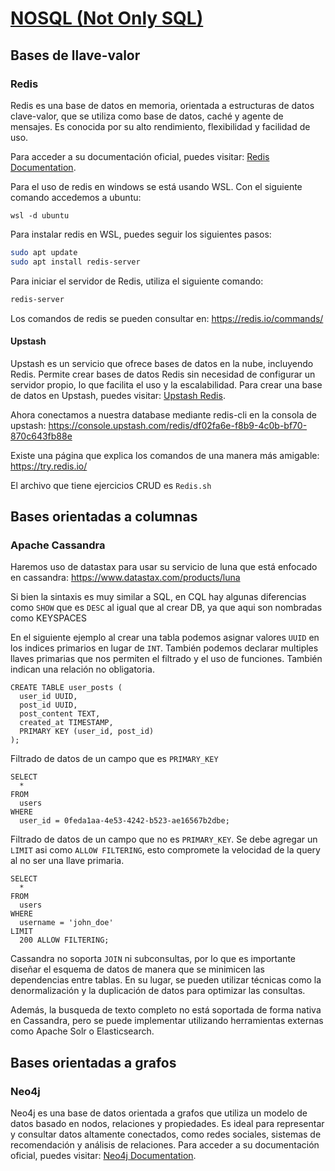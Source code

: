 # [NOSQL (Not Only SQL)](https://jonmircha.com/nosql)

## Bases de llave-valor

### Redis

Redis es una base de datos en memoria, orientada a estructuras de datos clave-valor, que se utiliza como base de datos, caché y agente de mensajes. Es conocida por su alto rendimiento, flexibilidad y facilidad de uso.

Para acceder a su documentación oficial, puedes visitar: [Redis Documentation](https://redis.io/documentation).

Para el uso de redis en windows se está usando WSL. Con el siguiente comando accedemos a ubuntu:

```terminal
wsl -d ubuntu
```

Para instalar redis en WSL, puedes seguir los siguientes pasos:

```bash
sudo apt update
sudo apt install redis-server
```

Para iniciar el servidor de Redis, utiliza el siguiente comando:

```bash
redis-server
```

Los comandos de redis se pueden consultar en: https://redis.io/commands/

#### Upstash

Upstash es un servicio que ofrece bases de datos en la nube, incluyendo Redis. Permite crear bases de datos Redis sin necesidad de configurar un servidor propio, lo que facilita el uso y la escalabilidad.
Para crear una base de datos en Upstash, puedes visitar: [Upstash Redis](https://upstash.com/redis).

Ahora conectamos a nuestra database mediante redis-cli en la consola de upstash: https://console.upstash.com/redis/df02fa6e-f8b9-4c0b-bf70-870c643fb88e

Existe una página que explica los comandos de una manera más amigable: https://try.redis.io/

El archivo que tiene ejercicios CRUD es `Redis.sh`

## Bases orientadas a columnas

### Apache Cassandra

Haremos uso de datastax para usar su servicio de luna que está enfocado en cassandra: https://www.datastax.com/products/luna

Si bien la sintaxis es muy similar a SQL, en CQL hay algunas diferencias como `SHOW` que es `DESC` al igual que al crear DB, ya que aqui son nombradas como KEYSPACES

En el siguiente ejemplo al crear una tabla podemos asignar valores `UUID` en los indices primarios en lugar de `INT`. También podemos declarar multiples llaves primarias que nos permiten el filtrado y el uso de funciones. También indican una relación no obligatoria.

```CQL
CREATE TABLE user_posts (
  user_id UUID,
  post_id UUID,
  post_content TEXT,
  created_at TIMESTAMP,
  PRIMARY KEY (user_id, post_id)
);
```

Filtrado de datos de un campo que es `PRIMARY_KEY`

```CQL
SELECT
  *
FROM
  users
WHERE
  user_id = 0feda1aa-4e53-4242-b523-ae16567b2dbe;
```

Filtrado de datos de un campo que no es `PRIMARY_KEY`. Se debe agregar un `LIMIT` asi como `ALLOW FILTERING`, esto compromete la velocidad de la query al no ser una llave primaria.

```CQL
SELECT
  *
FROM
  users
WHERE
  username = 'john_doe'
LIMIT
  200 ALLOW FILTERING;
```

Cassandra no soporta `JOIN` ni subconsultas, por lo que es importante diseñar el esquema de datos de manera que se minimicen las dependencias entre tablas. En su lugar, se pueden utilizar técnicas como la denormalización y la duplicación de datos para optimizar las consultas.

Además, la busqueda de texto completo no está soportada de forma nativa en Cassandra, pero se puede implementar utilizando herramientas externas como Apache Solr o Elasticsearch.

## Bases orientadas a grafos

### Neo4j

Neo4j es una base de datos orientada a grafos que utiliza un modelo de datos basado en nodos, relaciones y propiedades. Es ideal para representar y consultar datos altamente conectados, como redes sociales, sistemas de recomendación y análisis de relaciones.
Para acceder a su documentación oficial, puedes visitar: [Neo4j Documentation](https://neo4j.com/docs/).
